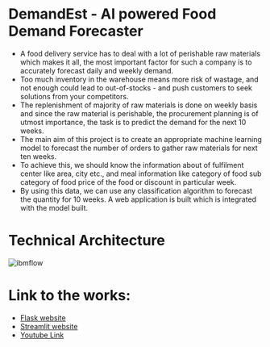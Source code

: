 # DemandEst - AI powered Food Demand Forecaster
- A food delivery service has to deal with a lot of perishable raw materials which makes it all, the most important factor for such a company is to accurately forecast daily and weekly demand. 
- Too much inventory in the warehouse means more risk of wastage, and not enough could lead to out-of-stocks - and push customers to seek solutions from your competitors. 
- The replenishment of majority of raw materials is done on weekly basis and since the raw material is perishable, the procurement planning is of utmost importance, the task is to predict the demand for the next 10 weeks. 
- The main aim of this project is to create an appropriate machine learning model to forecast the number of orders to gather raw materials for next ten weeks. 
- To achieve this, we should know the information about of fulfilment center like area, city etc., and meal information like category of food sub category of food price of the food or discount in particular week.
- By using this data, we can use any classification algorithm to forecast the quantity for 10 weeks. A web application is built which is integrated with the model built.

# Technical Architecture
![ibmflow](https://user-images.githubusercontent.com/89738674/192158298-92111201-f16f-4c99-a798-90a59136817b.jpg)


# Link to the works: 

- [Flask website](https://flaskfooddemand.herokuapp.com/)
- [Streamlit website](https://akil-rajendran-fooddemandestimation-main-ryk37x.streamlit.app/)
- [Youtube Link](https://youtu.be/qIKbOKjGknE)
